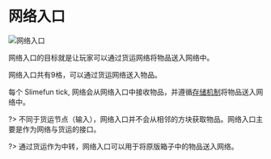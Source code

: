# 网络入口

![网络入口](https://cdn.jsdelivr.net/gh/GuizhanCraft/Networks-Wiki/images/network-importer.png ':size=25%')

网络入口的目标就是让玩家可以通过货运网络将物品送入网络中。

网络入口共有9格，可以通过货运网络送入物品。

每个 Slimefun tick, 网络会从网络入口中接收物品，并遵循[存储机制](./Network-Mechanism)将物品送入网络中。

?> 不同于货运节点（输入），网络入口并不会从相邻的方块获取物品。网络入口主要是作为网络与货运的接口。

?> 通过货运作为中转，网络入口可以用于将原版箱子中的物品送入网络。
